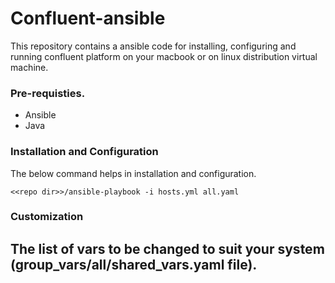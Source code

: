 # Confluent-ansible
This repository contains a ansible code for installing, configuring and running confluent platform on your macbook or on linux distribution virtual machine.

### Pre-requisties.
- Ansible
- Java

### Installation and Configuration
The below command helps in installation and configuration.

``` <<repo dir>>/ansible-playbook -i hosts.yml all.yaml ```

### Customization

The list of vars to be changed to suit your system (group_vars/all/shared_vars.yaml file).
- 